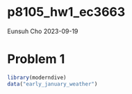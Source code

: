 p8105_hw1_ec3663
================
Eunsuh Cho
2023-09-19

# Problem 1

``` r
library(moderndive)
data("early_january_weather")
```
